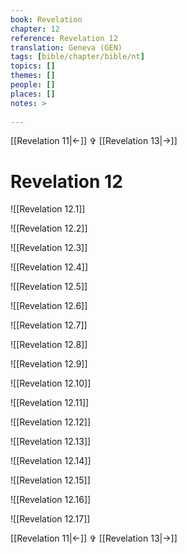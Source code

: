 ```yaml
---
book: Revelation
chapter: 12
reference: Revelation 12
translation: Geneva (GEN)
tags: [bible/chapter/bible/nt]
topics: []
themes: []
people: []
places: []
notes: >
  
---
```


[[Revelation 11|<-]] ✞ [[Revelation 13|->]]

# Revelation 12

![[Revelation 12.1]]

![[Revelation 12.2]]

![[Revelation 12.3]]

![[Revelation 12.4]]

![[Revelation 12.5]]

![[Revelation 12.6]]

![[Revelation 12.7]]

![[Revelation 12.8]]

![[Revelation 12.9]]

![[Revelation 12.10]]

![[Revelation 12.11]]

![[Revelation 12.12]]

![[Revelation 12.13]]

![[Revelation 12.14]]

![[Revelation 12.15]]

![[Revelation 12.16]]

![[Revelation 12.17]]

[[Revelation 11|<-]] ✞ [[Revelation 13|->]]
